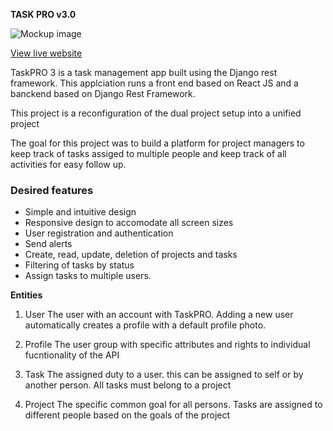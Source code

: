 **TASK PRO v3.0**

![Mockup image](https://res.cloudinary.com/dr7uvhdmd/image/upload/v1709507051/taskpro/responsive_design_kifar2.png)

[View live website](https://taskproapi-af20c66822dd.herokuapp.com/)


TaskPRO 3 is a task management app built using the Django rest framework. This applciation runs a front end based on React JS and a banckend based on Django Rest Framework.

This project is a reconfiguration of the dual project setup into a unified project

The goal for this project was to build a platform for project managers to keep track of tasks assiged to multiple people and keep track of all activities for easy follow up.

### Desired features
 - Simple and intuitive design
 - Responsive design to accomodate all screen sizes
 - User registration and authentication
 - Send alerts 
 - Create, read, update, deletion of projects and tasks
 - Filtering of tasks by status
 - Assign tasks to multiple users.


**Entities**

1. User
The user with an account with TaskPRO.
Adding a new user automatically creates a profile with a default profile photo.

2. Profile
The user group with specific attributes and rights to individual fucntionality of the API

3. Task
The assigned duty to a user. this can be assigned to self or by another person. All tasks must belong to a project

4. Project
The specific common goal for all persons. Tasks are assigned to different people based on the goals of the project




